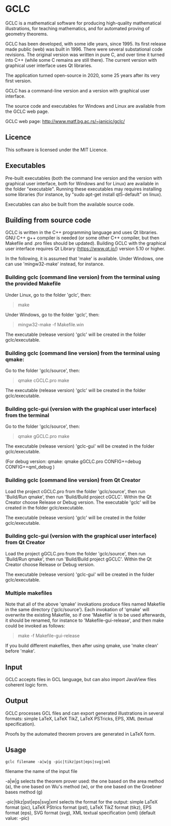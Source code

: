 # GCLC

GCLC is a mathematical software for producing high-quality mathematical 
illustrations, for teaching mathematics, and for automated proving of 
geometry theorems. 

GCLC has been developed, with some idle years, since 1995. Its first 
release made public (web) was built in 1996. There were several substational 
code revisions. The original version was written in pure C, and over time it 
turned into C++ (while some C remains are still there). The current version 
with graphical user interface uses Qt libraries.

The application turned open-source in 2020, some 25 years after its very 
first version.

GCLC has a command-line version and a version with graphical user interface.

The source code and executables for Windows and Linux are available from 
the GCLC web page.

GCLC web page: 
    http://www.matf.bg.ac.rs/~janicic/gclc/


## Licence

This software is licensed under the MIT Licence. 


## Executables

Pre-built executables (both the command line version and the version
with graphical user interface, both for Windows and for Linux) are 
available in the folder "executable". Running these executables may
requires installing some libraries (for instance, by 
"sudo apt-get install qt5-default" on linux).

Executables can also be built from the available source code.


## Building from source code

GCLC is written in the C++ programming language and uses Qt libraries. 
GNU C++ g++ compiler is needed (or some other C++ compiler, but then
Makefile and .pro files should be updated). Building GCLC with the
graphical user interface requires Qt Library (https://www.qt.io/) 
version 5.10 or higher.

In the following, it is assumed that 'make' is available.
Under Windows, one can use 'mingw32-make' instead, for instance.


### Building gclc (command line version) from the terminal using the provided Makefile

Under Linux, go to the folder 'gclc', then:

> make 

Under Windows, go to the folder 'gclc', then:

> mingw32-make -f Makefile.win

The executable (release version) 'gclc' will be created in the folder gclc/executable. 


### Building gclc (command line version) from the terminal using qmake:

Go to the folder 'gclc/source', then:

> qmake cGCLC.pro
> make

The executable (release version) 'gclc' will be created in the folder gclc/executable. 


### Building gclc-gui (version with the graphical user interface) from the terminal 

Go to the folder 'gclc/source', then:

> qmake gGCLC.pro 
> make

The executable (release version) 'gclc-gui' will be created in the folder gclc/executable. 

(For debug version:
qmake: qmake gGCLC.pro CONFIG+=debug CONFIG+=qml_debug )


### Building gclc (command line version) from Qt Creator

Load the project cGCLC.pro from the folder 'gclc/source', 
then run 'Build/Run qmake', then run 'Build/Build project cGCLC'.
Within the Qt Creator choose Release or Debug version.
The executable 'gclc' will be  created in the folder gclc/executable. 

The executable (release version) 'gclc' will be created in the folder gclc/executable. 


### Building gclc-gui (version with the graphical user interface) from Qt Creator

Load the project gGCLC.pro from the folder 'gclc/source', 
then run 'Build/Run qmake', then run 'Build/Build project gGCLC'.
Within the Qt Creator choose Release or Debug version.

The executable (release version) 'gclc-gui' will be created in the folder gclc/executable. 


### Multiple makefiles

Note that all of the above 'qmake' invokations produce files named
Makefile in the same directory ('gclc/source'). Each invokation of 
'qmake' will overwrite the existing Makefile, so if one 'Makefile' 
is to be used afterwards, it should be renamed, for instance to 
'Makefile-gui-release', and then make could be invoked as follows:
> make -f Makefile-gui-release

If you build different makefiles, then after using qmake, use 
'make clean' before 'make'.


## Input
 
GCLC accepts files in GCL language, but can also import JavaView 
files coherent logic form.


## Output

GCLC processes GCL files and can export generated illustrations in several 
formats: simple LaTeX, LaTeX TikZ, LaTeX PSTricks, EPS, XML (textual 
specification).

Proofs by the automated theorem provers are generated in LaTeX form.


## Usage 

`gclc filename -a|w|g -pic|tikz|pst|eps|svg|xml`

   filename                    the name of the input file 

   -a|w|g                      selects the theorem prover used: the one based 
                               on the area method (a), the one based on Wu's 
                               method (w), or the one based on the Groebner 
                               bases method (g)

   -pic|tikz|pst|eps|svg|xml   selects the format for the output: simple LaTeX 
                               format (pic), LaTeX PStrics format (pst), LaTeX 
                               TikZ format (tikz), EPS format (eps), SVG format 
                               (svg), XML textual specification (xml) 
                               (default value: -pic)





